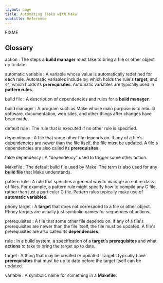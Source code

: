 ```yaml
---
layout: page
title: Automating Tasks with Make
subtitle: Reference
---
```

FIXME

## Glossary

action
:   The steps a **build manager** must take to bring a file or other
    object up to date.

automatic variable
:   A variable whose value is automatically redefined for each rule.
    Automatic variables include `$@`, which holds the rule's
    **target**, and `$^`, which holds its **prerequisites**.
    Automatic variables are typically used in **pattern rules**.

build file
:   A description of dependencies and rules for a **build manager**.

build manager
:   A program such as Make whose main purpose is to rebuild software,
    documentation, web sites, and other things after changes have been
    made.

default rule
:   The rule that is executed if no other rule is specified.

dependency
:   A file that some other file depends on.  If any of a file's
    dependencies are newer than the file itself, the file must be
    updated.  A file's dependencies are also called its
    **prerequisites**.

false dependency
:   A "dependency" used to trigger some other action.

Makefile
:   The default build file used by Make.  The term is also used
    for any **build file** that Make understands.

pattern rule
:   A rule that specifies a general way to manage an entire class of
    files.  For example, a pattern rule might specify how to compile
    any C file, rather than just a particular C file.  Pattern rules
    typically make use of **automatic variables**.

phony target
:   A **target** that does not correspond to a file or other object.
    Phony targets are usually just symbolic names for sequences of
    actions.

prerequisites
:   A file that some other file depends on.  If any of a file's
    prerequisites are newer than the file itself, the file must be
    updated.  A file's prerequisites are also called its
    **dependencies**.

rule
:   In a build system, a specification of a **target**'s
    **prerequisites** and what **actions** to take to bring the
    target up to date.

target
:   A thing that may be created or updated.  Targets typically have
    **prerequisites** that must be up to date before the target itself
    can be updated.

variable
:   A symbolic name for something in a **Makefile**.
